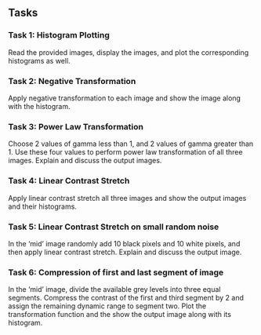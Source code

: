 ## Tasks
### Task 1: Histogram Plotting
Read the provided images, display the images, and plot the corresponding histograms as well. 
### Task 2: Negative Transformation
Apply negative transformation to each image and show the image along with the histogram.
### Task 3: Power Law Transformation
Choose 2 values of gamma less than 1, and 2 values of gamma greater than 1. Use these four values to perform power law transformation of all three images. Explain and discuss the output images.
### Task 4: Linear Contrast Stretch
Apply linear contrast stretch all three images and show the output images and their histograms.
### Task 5: Linear Contrast Stretch on small random noise
In the ‘mid’ image randomly add 10 black pixels and 10 white pixels, and then apply linear contrast stretch. Explain and discuss the output image. 
### Task 6: Compression of first and last segment of image
In the ‘mid’ image, divide the available grey levels into three equal segments. Compress the contrast of the first and third segment by 2 and assign the remaining dynamic range to segment two. Plot the transformation function and the show the output image along with its histogram.
